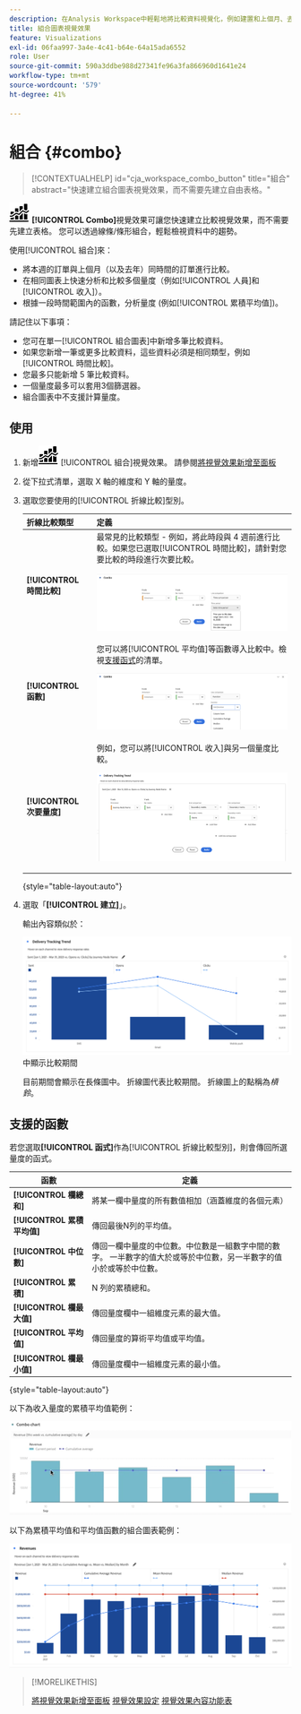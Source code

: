 ```yaml
---
description: 在Analysis Workspace中輕鬆地將比較資料視覺化，例如建置和上個月、去年等的比較資料。
title: 組合圖表視覺效果
feature: Visualizations
exl-id: 06faa997-3a4e-4c41-b64e-64a15ada6552
role: User
source-git-commit: 590a3ddbe988d27341fe96a3fa866960d1641e24
workflow-type: tm+mt
source-wordcount: '579'
ht-degree: 41%

---
```


# 組合 {#combo}

<!-- markdownlint-disable MD034 -->

>[!CONTEXTUALHELP]
>id="cja_workspace_combo_button"
>title="組合"
>abstract="快速建立組合圖表視覺效果，而不需要先建立自由表格。"

<!-- markdownlint-enable MD034 -->


![Comment](/help/assets/icons/ComboChart.svg) **[!UICONTROL Combo]**&#x200B;視覺效果可讓您快速建立比較視覺效果，而不需要先建立表格。 您可以透過線條/條形組合，輕鬆檢視資料中的趨勢。

使用[!UICONTROL 組合]來：

* 將本週的訂單與上個月（以及去年）同時間的訂單進行比較。
* 在相同圖表上快速分析和比較多個量度（例如[!UICONTROL 人員]和[!UICONTROL 收入]）。
* 根據一段時間範圍內的函數，分析量度 (例如[!UICONTROL 累積平均值])。

請記住以下事項：

* 您可在單一[!UICONTROL 組合圖表]中新增多筆比較資料。
* 如果您新增一筆或更多比較資料，這些資料必須是相同類型，例如[!UICONTROL 時間比較]。
* 您最多只能新增 5 筆比較資料。
* 一個量度最多可以套用3個篩選器。
* 組合圖表中不支援計算量度。

## 使用

1. 新增![註解](/help/assets/icons/ComboChart.svg) [!UICONTROL 組合]視覺效果。 請參閱[將視覺效果新增至面板](freeform-analysis-visualizations.md#add-visualizations-to-a-panel)

1. 從下拉式清單，選取 X 軸的維度和 Y 軸的量度。

1. 選取您要使用的[!UICONTROL 折線比較]型別。

   | 折線比較類型 | 定義 |
   | --- | --- |
   | **[!UICONTROL 時間比較]** | 最常見的比較類型 - 例如，將此時段與 4 週前進行比較。如果您已選取[!UICONTROL 時間比較]，請針對您要比較的時段進行次要比較。<p>![已選取時間週期與時間週期的次要選取欄位比較。](assets/combo-time-period.png) |
   | **[!UICONTROL 函數]** | 您可以將[!UICONTROL 平均值]等函數導入比較中。檢視[支援函式](#supported-functions)的清單。<p>![LIne比較下拉式功能表，顯示選取的函式以及可用的支援函式清單。](assets/combo-functions.png) |
   | **[!UICONTROL 次要量度]** | 例如，您可以將[!UICONTROL 收入]與另一個量度比較。<p>![比較兩個量度的組合圖表。](assets/combo-2metrics-settings.png) |

   {style="table-layout:auto"}

1. 選取「**[!UICONTROL 建立]**」。

   輸出內容類似於：

   ![組合圖表，在長條圖中顯示目前期間，在折線圖](assets/combo-output.png)中顯示比較期間

   目前期間會顯示在長條圖中。 折線圖代表比較期間。 折線圖上的點稱為&#x200B;*槓鈴*。

## 支援的函數

若您選取&#x200B;**[!UICONTROL 函式]**&#x200B;作為[!UICONTROL 折線比較型別]，則會傳回所選量度的函式。

| 函數 | 定義 |
| --- | --- |
| **[!UICONTROL 欄總和]** | 將某一欄中量度的所有數值相加（涵蓋維度的各個元素） |
| **[!UICONTROL 累積平均值]** | 傳回最後N列的平均值。 |
| **[!UICONTROL 中位數]** | 傳回一欄中量度的中位數。中位數是一組數字中間的數字。 一半數字的值大於或等於中位數，另一半數字的值小於或等於中位數。 |
| **[!UICONTROL 累積]** | N 列的累積總和。 |
| **[!UICONTROL 欄最大值]** | 傳回量度欄中一組維度元素的最大值。 |
| **[!UICONTROL 平均值]** | 傳回量度的算術平均值或平均值。 |
| **[!UICONTROL 欄最小值]** | 傳回量度欄中一組維度元素的最小值。 |

{style="table-layout:auto"}

以下為收入量度的累積平均值範例：

![顯示累積平均值的組合圖表](assets/combo-cumul-avg.png)

以下為累積平均值和平均值函數的組合圖表範例：

![同時顯示累積平均和平均函式的組合圖表。](assets/combo-three-functions.png)

>[!MORELIKETHIS]
>
>[將視覺效果新增至面板](/help/analysis-workspace/visualizations/freeform-analysis-visualizations.md#add-visualizations-to-a-panel)
>[視覺效果設定](/help/analysis-workspace/visualizations/freeform-analysis-visualizations.md#settings)
>[視覺效果內容功能表](/help/analysis-workspace/visualizations/freeform-analysis-visualizations.md#context-menu)
>